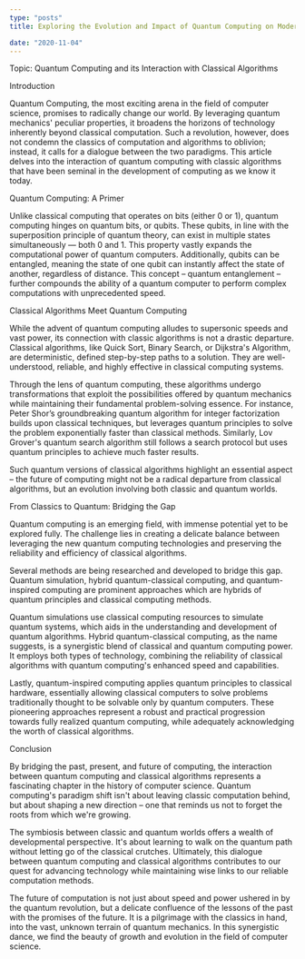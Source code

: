 ```yaml
---
type: "posts"
title: Exploring the Evolution and Impact of Quantum Computing on Modern Algorithms

date: "2020-11-04"
---
```


Topic: Quantum Computing and its Interaction with Classical Algorithms

Introduction

Quantum Computing, the most exciting arena in the field of computer science, promises to radically change our world. By leveraging quantum mechanics' peculiar properties, it broadens the horizons of technology inherently beyond classical computation. Such a revolution, however, does not condemn the classics of computation and algorithms to oblivion; instead, it calls for a dialogue between the two paradigms. This article delves into the interaction of quantum computing with classic algorithms that have been seminal in the development of computing as we know it today.

Quantum Computing: A Primer

Unlike classical computing that operates on bits (either 0 or 1), quantum computing hinges on quantum bits, or qubits. These qubits, in line with the superposition principle of quantum theory, can exist in multiple states simultaneously — both 0 and 1. This property vastly expands the computational power of quantum computers. Additionally, qubits can be entangled, meaning the state of one qubit can instantly affect the state of another, regardless of distance. This concept – quantum entanglement – further compounds the ability of a quantum computer to perform complex computations with unprecedented speed.

Classical Algorithms Meet Quantum Computing

While the advent of quantum computing alludes to supersonic speeds and vast power, its connection with classic algorithms is not a drastic departure. Classical algorithms, like Quick Sort, Binary Search, or Dijkstra's Algorithm, are deterministic, defined step-by-step paths to a solution. They are well-understood, reliable, and highly effective in classical computing systems.

Through the lens of quantum computing, these algorithms undergo transformations that exploit the possibilities offered by quantum mechanics while maintaining their fundamental problem-solving essence. For instance, Peter Shor’s groundbreaking quantum algorithm for integer factorization builds upon classical techniques, but leverages quantum principles to solve the problem exponentially faster than classical methods. Similarly, Lov Grover's quantum search algorithm still follows a search protocol but uses quantum principles to achieve much faster results.

Such quantum versions of classical algorithms highlight an essential aspect – the future of computing might not be a radical departure from classical algorithms, but an evolution involving both classic and quantum worlds.

From Classics to Quantum: Bridging the Gap

Quantum computing is an emerging field, with immense potential yet to be explored fully. The challenge lies in creating a delicate balance between leveraging the new quantum computing technologies and preserving the reliability and efficiency of classical algorithms.

Several methods are being researched and developed to bridge this gap. Quantum simulation, hybrid quantum-classical computing, and quantum-inspired computing are prominent approaches which are hybrids of quantum principles and classical computing methods.

Quantum simulations use classical computing resources to simulate quantum systems, which aids in the understanding and development of quantum algorithms. Hybrid quantum-classical computing, as the name suggests, is a synergistic blend of classical and quantum computing power. It employs both types of technology, combining the reliability of classical algorithms with quantum computing's enhanced speed and capabilities.

Lastly, quantum-inspired computing applies quantum principles to classical hardware, essentially allowing classical computers to solve problems traditionally thought to be solvable only by quantum computers. These pioneering approaches represent a robust and practical progression towards fully realized quantum computing, while adequately acknowledging the worth of classical algorithms.

Conclusion

By bridging the past, present, and future of computing, the interaction between quantum computing and classical algorithms represents a fascinating chapter in the history of computer science. Quantum computing's paradigm shift isn't about leaving classic computation behind, but about shaping a new direction – one that reminds us not to forget the roots from which we're growing.

The symbiosis between classic and quantum worlds offers a wealth of developmental perspective. It's about learning to walk on the quantum path without letting go of the classical crutches. Ultimately, this dialogue between quantum computing and classical algorithms contributes to our quest for advancing technology while maintaining wise links to our reliable computation methods.

The future of computation is not just about speed and power ushered in by the quantum revolution, but a delicate confluence of the lessons of the past with the promises of the future. It is a pilgrimage with the classics in hand, into the vast, unknown terrain of quantum mechanics. In this synergistic dance, we find the beauty of growth and evolution in the field of computer science.
